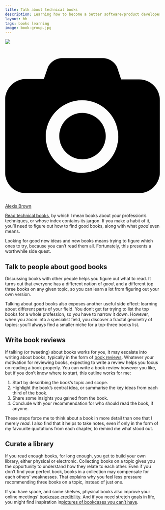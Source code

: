 ```yaml
---
title: Talk about technical books
description: Learning how to become a better software/product developer/manager
layout: hh
tags: books learning
image: book-group.jpg
---
```


![](book-group.jpg)

<a class="unsplash" href="https://unsplash.com/photos/omeaHbEFlN4" rel="noopener noreferrer"><span><svg xmlns="http://www.w3.org/2000/svg" viewBox="0 0 32 32"><title>unsplash-logo</title><path d="M20.8 18.1c0 2.7-2.2 4.8-4.8 4.8s-4.8-2.1-4.8-4.8c0-2.7 2.2-4.8 4.8-4.8 2.7.1 4.8 2.2 4.8 4.8zm11.2-7.4v14.9c0 2.3-1.9 4.3-4.3 4.3h-23.4c-2.4 0-4.3-1.9-4.3-4.3v-15c0-2.3 1.9-4.3 4.3-4.3h3.7l.8-2.3c.4-1.1 1.7-2 2.9-2h8.6c1.2 0 2.5.9 2.9 2l.8 2.4h3.7c2.4 0 4.3 1.9 4.3 4.3zm-8.6 7.5c0-4.1-3.3-7.5-7.5-7.5-4.1 0-7.5 3.4-7.5 7.5s3.3 7.5 7.5 7.5c4.2-.1 7.5-3.4 7.5-7.5z"></path></svg></span><span>Alexis Brown</span></a>

[Read technical books](read-technical-books), by which I mean books about your profession’s techniques, or whose index contains its jargon.
If you make a habit of it, you’ll need to figure out how to find good books, along with what _good_ even means.

Looking for good new ideas and new books means trying to figure which ones to try, because you can’t read them all.
Fortunately, this presents a worthwhile side quest.

## Talk to people about good books

Discussing books with other people helps you figure out what to read.
It turns out that everyone has a different notion of _good_, and a different top three books on any given topic, so you can learn a lot from figuring out your own version.

Talking about good books also exposes another useful side effect: learning about different parts of your field.
You don’t get far trying to list the top books for a whole profession, so you have to narrow it down.
However, when you zoom into a specialist field, you discover a fractal geometry of topics:
you’ll always find a smaller niche for a top-three books list.

## Write book reviews

If talking (or tweeting) about books works for you, it may escalate into writing about books, typically in the form of
[book reviews](/tag/book).
Whatever your motivation for reviewing books, expecting to write a review helps you focus on reading a book properly.
You can write a book review however you like, but if you don’t know where to start, this outline works for me:

1. Start by describing the book’s topic and scope.
2. Highlight the book’s central idea, or summarise the key ideas from each third of the book.
3. Share some insights you gained from the book.
4. Conclude with your recommendation for who should read the book, if anyone.

These steps force me to think about a book in more detail than one that I merely _read_.
I also find that it helps to take notes, even if only in the form of my favourite quotations from each chapter, to remind me what stood out.

## Curate a library

If you read enough books, for long enough, you get to build your own library, either physical or electronic.
Collecting books on a topic gives you the opportunity to understand how they relate to each other.
Even if you don’t find your perfect book, books in a collection may compensate for each others’ weaknesses.
That explains why you feel less pressure recommending three books on a topic, instead of just one.

If you have space, and some shelves, physical books also improve your online meetings’
[bookcase credibility](https://twitter.com/BCredibility).
And if you need stretch goals in life, you might find inspiration in[pictures of bookcases you can’t have](https://www.bookcaseporn.com/).
